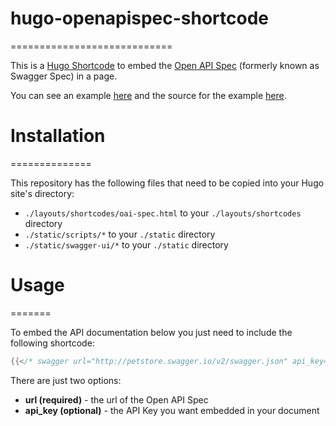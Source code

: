 # hugo-openapispec-shortcode
============================

This is a [Hugo Shortcode](https://gohugo.io/extras/shortcodes/) to embed the [Open API Spec](https://openapis.org) (formerly known as Swagger Spec) in a page.

You can see an example [here](https://www.tenfourty.com/hugo-swagger-example/) and the source for the example [here](https://github.com/tenfourty/tenfourty.com/blob/master/content/hugo-OAI-swagger-example.md).

# Installation
==============

This repository has the following files that need to be copied into your Hugo site's directory:

* `./layouts/shortcodes/oai-spec.html` to your `./layouts/shortcodes` directory
* `./static/scripts/*` to your `./static` directory
* `./static/swagger-ui/*` to your `./static` directory

# Usage
=======

To embed the API documentation below you just need to include the following shortcode:

```go
{{</* swagger url="http://petstore.swagger.io/v2/swagger.json" api_key="special-key" */>}}
```

There are just two options:

* **url (required)** - the url of the Open API Spec
* **api_key (optional)** - the API Key you want embedded in your document
